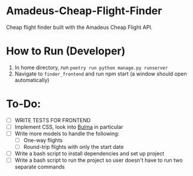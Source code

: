 # Amadeus-Cheap-Flight-Finder
Cheap flight finder built with the Amadeus Cheap Flight API.

# How to Run (Developer)

1. In home directory, run `poetry run python manage.py runserver`
2. Navigate to `finder_frontend` and run npm start (a window should open automatically)

# To-Do:
- [ ] WRITE TESTS FOR FRONTEND
- [ ] Implement CSS, look into [Bulma](https://bulma.io/) in particular
- [ ] Write more models to handle the following:
  - [ ] One-way flights
  - [ ] Round-trip flights with only the start date
- [ ] Write a bash script to install dependencies and set up project
- [ ] Write a bash script to run the project so user doesn't have to run two separate commands
